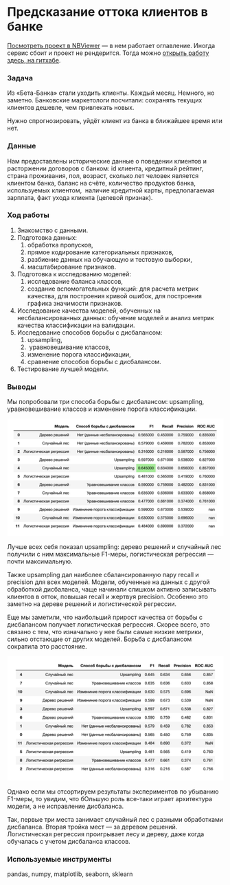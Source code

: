 # Предсказание оттока клиентов в банке

[Посмотреть проект в NBViewer](https://nbviewer.org/github/alexander-saushev/classic_ml_projects/blob/main/07_churn_prediction/churn_prediction.ipynb) — в нем работает оглавление. Иногда сервис сбоит и проект не рендерится. Тогда можно [открыть работу здесь, на гитхабе](https://github.com/alexander-saushev/classic_ml_projects/blob/main/07_churn_prediction/churn_prediction.ipynb).

### Задача

Из «Бета-Банка» стали уходить клиенты. Каждый месяц. Немного, но заметно. Банковские маркетологи посчитали: сохранять текущих клиентов дешевле, чем привлекать новых.

Нужно спрогнозировать, уйдёт клиент из банка в ближайшее время или нет. 

### Данные

Нам предоставлены исторические данные о поведении клиентов и расторжении договоров с банком: id клиента, кредитный рейтинг, страна проживания, пол, возраст, сколько лет человек является клиентом банка, баланс на счёте, количество продуктов банка, используемых клиентом,  наличие кредитной карты, предполагаемая зарплата, факт ухода клиента (целевой признак).

### Ход работы

1. Знакомство с данными.
2. Подготовка данных:
    1. обработка пропусков,
    2. прямое кодирование категориальных признаков,
    3. разбиение данных на обучающую и тестовую выборки,
    4. масштабирование признаков.
3. Подготовка к исследованию моделей:
    1. исследование баланса классов,
    2. создание вспомогательных функций: для расчета метрик качества, для построения кривой ошибок, для построения графика значимости признаков.
4. Исследование качества моделей, обученных на несбалансированных данных: обучение моделей и анализ метрик качества классификации на валидации.
5. Исследование способов борьбы с дисбалансом:
    1. upsampling,
    2.  уравновешивание классов,
    3. изменение порога классификации,
    4. сравнение способов борьбы с дисбалансом.
6. Тестирование лучшей модели.

### Выводы

Мы попробовали три способа борьбы с дисбалансом: upsampling, уравновешивание классов и изменение порога классификации.

![Таблица с результатами исследования моделей](https://github.com/alexander-saushev/classic_ml_projects/blob/main/07_churn_prediction/results.png)

Лучше всех себя показал upsampling: дерево решений и случайный лес получили с ним максимальные F1-меры, логистическая регрессия — почти максимальную.

Также upsampling дал наиболее сбалансированную пару recall и precision для всех моделей. Модели, обученные на данных с другой обработкой дисбаланса, чаще начинали слишком активно записывать клиентов в отток, повышая recall и жертвуя precision. Особенно это заметно на дереве решений и логистической регрессии.

Еще мы заметили, что наибольший прирост качества от борьбы с дисбалансом получает логистическая регрессия. Скорее всего, это связано с тем, что изначально у нее были самые низкие метрики, сильно отстающие от других моделей. Борьба с дисбалансом сократила это расстояние.

![Таблица с отсортированными по F1-мере результатами исследования моделей](https://github.com/alexander-saushev/classic_ml_projects/blob/main/07_churn_prediction/results_sorted.png)

Однако если мы отсортируем результаты экспериментов по убыванию F1-меры, то увидим, что бОльшую роль все-таки играет архитектура модели, а не исправление дисбаланса.

Так, первые три места занимает случайный лес с разными обработками дисбаланса. Вторая тройка мест — за деревом решений. Логистическая регрессия проигрывает лесу и дереву, даже когда обучалась с учетом дисбаланса классов.

### Используемые инструменты

pandas, numpy, matplotlib, seaborn, sklearn